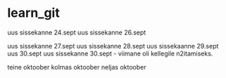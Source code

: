 # learn_git

uus sissekanne 24.sept
uus sissekanne 26.sept

uus sissekanne 27.sept
uus sissekanne 28.sept
uus sissekaanne 29.sept
uus 30.sept
uus sissekanne 30.sept - viimane oli kellegile n2itamiseks.

teine oktoober
kolmas oktoober
neljas oktoober
